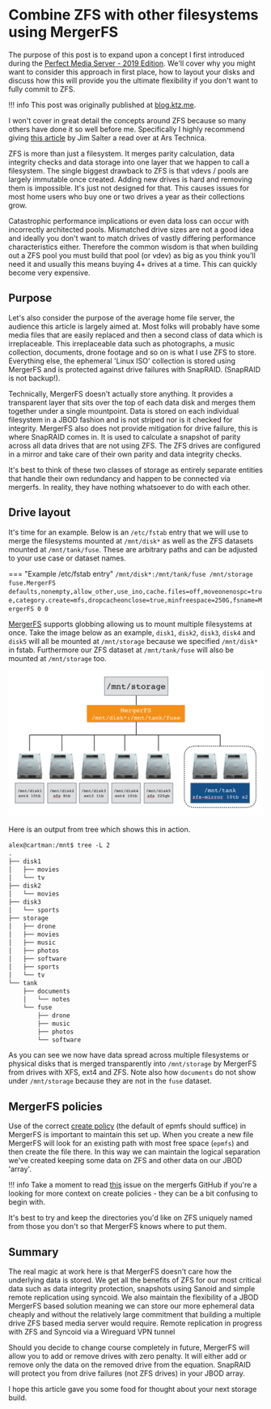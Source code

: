 # Combine ZFS with other filesystems using MergerFS

The purpose of this post is to expand upon a concept I first introduced during the [Perfect Media Server - 2019 Edition](https://blog.linuxserver.io/2019/07/16/perfect-media-server-2019/). We'll cover why you might want to consider this approach in first place, how to layout your disks and discuss how this will provide you the ultimate flexibility if you don't want to fully commit to ZFS.

!!! info
    This post was originally published at [blog.ktz.me](https://blog.ktz.me/combining-zfs-with-other-filesystems-using-mergerfs/).

I won't cover in great detail the concepts around ZFS because so many others have done it so well before me. Specifically I highly recommend giving [this article](https://arstechnica.com/information-technology/2020/05/zfs-101-understanding-zfs-storage-and-performance/) by Jim Salter a read over at Ars Technica.

ZFS is more than just a filesystem. It merges parity calculation, data integrity checks and data storage into one layer that we happen to call a filesystem. The single biggest drawback to ZFS is that vdevs / pools are largely immutable once created. Adding new drives is hard and removing them is impossible. It's just not designed for that. This causes issues for most home users who buy one or two drives a year as their collections grow.

Catastrophic performance implications or even data loss can occur with incorrectly architected pools. Mismatched drive sizes are not a good idea and ideally you don't want to match drives of vastly differing performance characteristics either. Therefore the common wisdom is that when building out a ZFS pool you must build that pool (or vdev) as big as you think you'll need it and usually this means buying 4+ drives at a time. This can quickly become very expensive.

## Purpose

Let's also consider the purpose of the average home file server, the audience this article is largely aimed at. Most folks will probably have some media files that are easily replaced and then a second class of data which is irreplaceable. This irreplaceable data such as photographs, a music collection, documents, drone footage and so on is what I use ZFS to store. Everything else, the ephemeral 'Linux ISO' collection is stored using MergerFS and is protected against drive failures with SnapRAID. (SnapRAID is not backup!).

Technically, MergerFS doesn't actually store anything. It provides a transparent layer that sits over the top of each data disk and merges them together under a single mountpoint. Data is stored on each individual filesystem in a JBOD fashion and is not striped nor is it checked for integrity. MergerFS also does not provide mitigation for drive failure, this is where SnapRAID comes in. It is used to calculate a snapshot of parity across all data drives that are not using ZFS. The ZFS drives are configured in a mirror and take care of their own parity and data integrity checks.

It's best to think of these two classes of storage as entirely separate entities that handle their own redundancy and happen to be connected via mergerfs. In reality, they have nothing whatsoever to do with each other.

## Drive layout

It's time for an example. Below is an `/etc/fstab` entry that we will use to merge the filesystems mounted at `/mnt/disk*` as well as the ZFS datasets mounted at `/mnt/tank/fuse`. These are arbitrary paths and can be adjusted to your use case or dataset names.

=== "Example /etc/fstab entry"
    ```
    /mnt/disk*:/mnt/tank/fuse /mnt/storage fuse.MergerFS defaults,nonempty,allow_other,use_ino,cache.files=off,moveonenospc=true,category.create=mfs,dropcacheonclose=true,minfreespace=250G,fsname=MergerFS 0 0
    ```

[MergerFS](../tech-stack/mergerfs.md) supports globbing allowing us to mount multiple filesystems at once. Take the image below as an example, `disk1`, `disk2`, `disk3`, `disk4` and `disk5` will all be mounted at `/mnt/storage` because we specified `/mnt/disk*` in fstab. Furthermore our ZFS dataset at `/mnt/tank/fuse` will also be mounted at `/mnt/storage` too.

![mergerfs-zfs](../images/mergerfs-zfs.png)

Here is an output from tree which shows this in action.

    alex@cartman:/mnt$ tree -L 2
    .
    ├── disk1
    │   ├── movies
    │   └── tv
    ├── disk2
    │   └── movies
    ├── disk3
    │   └── sports
    ├── storage
    │   ├── drone
    │   ├── movies
    │   ├── music
    │   ├── photos
    │   ├── software
    │   ├── sports
    │   └── tv
    └── tank
        ├── documents
        │   └── notes
        └── fuse
            ├── drone
            ├── music
            ├── photos
            └── software

As you can see we now have data spread across multiple filesystems or physical disks that is merged transparently into `/mnt/storage` by MergerFS from drives with XFS, ext4 and ZFS. Note also how `documents` do not show under `/mnt/storage` because they are not in the `fuse` dataset.

## MergerFS policies

Use of the correct [create policy](https://github.com/trapexit/mergerfs#policy-descriptions) (the default of epmfs should suffice) in MergerFS is important to maintain this set up. When you create a new file MergerFS will look for an existing path with most free space (`epmfs`) and then create the file there. In this way we can maintain the logical separation we've created keeping some data on ZFS and other data on our JBOD 'array'.

!!! info
    Take a moment to read [this](https://github.com/trapexit/mergerfs/issues/634) issue on the mergerfs GitHub if you're a looking for more context on create policies - they can be a bit confusing to begin with.

It's best to try and keep the directories you'd like on ZFS uniquely named from those you don't so that MergerFS knows where to put them.

## Summary


The real magic at work here is that MergerFS doesn't care how the underlying data is stored. We get all the benefits of ZFS for our most critical data such as data integrity protection, snapshots using Sanoid and simple remote replication using syncoid. We also maintain the flexibility of a JBOD MergerFS based solution meaning we can store our more ephemeral data cheaply and without the relatively large commitment that building a multiple drive ZFS based media server would require.
Remote replication in progress with ZFS and Syncoid via a Wireguard VPN tunnel

Should you decide to change course completely in future, MergerFS will allow you to add or remove drives with zero penalty. It will either add or remove only the data on the removed drive from the equation. SnapRAID will protect you from drive failures (not ZFS drives) in your JBOD array.

I hope this article gave you some food for thought about your next storage build.